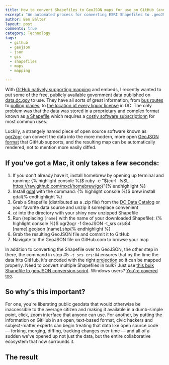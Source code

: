 ```yaml
---
title: How to convert Shapefiles to GeoJSON maps for use on GitHub (and why you should)
excerpt: "An automated process for converting ESRI Shapefiles to .geoJSON map files so that they can be more easily used with GitHub.com"
author: Ben Balter
layout: post
comments: true
category: Technology
tags:
  - github
  - geojson
  - json
  - gis
  - shapefiles
  - maps
  - mapping

---
```


With [GitHub natively supporting mapping](https://github.com/blog/1541-geojson-rendering-improvements) and embeds, I recently wanted to put some of the free, publicly available government data published on [data.dc.gov](http://data.dc.gov/Main_DataCatalog.aspx) to use. They have all sorts of great information, from [bus routes](https://github.com/benbalter/dc-maps/blob/master/dc-circulator-routes.geojson) to [polling places](https://github.com/benbalter/dc-maps/blob/master/polling-places.geojson), to [the location of every liquor license](https://github.com/benbalter/dc-maps/blob/master/abra-licensee.geojson) in DC. The only problem was that the data was stored in a proprietary and complex format known as [a Shapefile](https://en.wikipedia.org/wiki/Shapefile) which requires a [costly software subscriptionn](http://www.esri.com/software/arcgis/arcgis-for-home) for most common uses.

Luckily, a strangely named piece of open source software known as [ogr2ogr](http://www.gdal.org/ogr2ogr.html) can convert the data into the more modern, more open [GeoJSON format](http://en.wikipedia.org/wiki/GeoJSON) that GitHub supports, and the resulting map can be automatically rendered, not to mention more easily diffed.

## If you've got a Mac, it only takes a few seconds: 

<!-- more -->

1. If you don't already have it, install homebrew by opening up terminal and running: {% highlight console %}$ ruby -e "$(curl -fsSL https://raw.github.com/mxcl/homebrew/go)"{% endhighlight %}
2. Install [gdal](http://www.gdal.org/) with the command: {% highlight console %}$ brew install gdal{% endhighlight %}
3. Grab a Shapefile (distributed as a .zip file) from the [DC Data Catalog](http://data.dc.gov/Main_DataCatalog.aspx) or your favorite data source and unzip it someplace convenient
4. `cd` into the directory with your shiny new unzipped Shapefile
5. Run (replacing `[name]` with the name of your downloaded Shapefile): {% highlight console %}$ ogr2ogr -f GeoJSON -t_srs crs:84 [name].geojson [name].shp{% endhighlight %} 
6. Grab the resulting GeoJSON file and commit it to GitHub
7. Navigate to the GeoJSON file on GitHub.com to browse your map

In addition to converting the Shapefile over to GeoJSON, the other step in there, the command in step #5 `-t_srs crs:84` ensures that by the time the data hits GitHub, it's encoded with the right [projection](http://maps.unomaha.edu/Peterson/gis/notes/MapProjCoord.html) so it can be mapped properly. Need to convert multiple Shapefiles in bulk? Just use [this bulk Shapefile to geoJSON conversion script](https://gist.github.com/benbalter/5858851). Windows users? [You're covered too](http://blog.thematicmapping.org/2013/06/converting-shapefiles-to-topojson.html).

## So why's this important? 

For one, you're liberating public geodata that would otherwise be inaccessible to the average citizen and making it available in a dumb-simple point, click, zoom interface that anyone can use. For another, by putting the information on GitHub in an open, text-based format, civic hackers and subject-matter experts can begin treating that data like open source code — forking, merging, diffing, tracking changes over time — and all of a sudden we've opened up not just the data, but the entire collaborative ecosystem that now surrounds it.

## The result

<script src="https://embed.github.com/view/geojson/benbalter/dc-maps/master/embassies.geojson">&nbsp;</script>